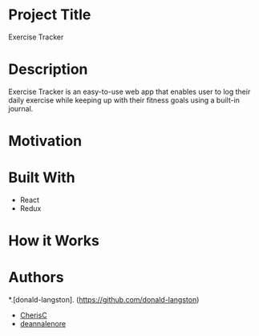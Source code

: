 # Project Title
Exercise Tracker

# Description
Exercise Tracker is an easy-to-use web app that enables user to log their daily exercise while keeping up with their fitness goals using a built-in journal. 

# Motivation


# Built With
- React
- Redux

# How it Works


# Authors
*.[donald-langston]. (https://github.com/donald-langston)
* [CherisC](https://github.com/CherisC)
* [deannalenore](https://github.com/deannalenore)

